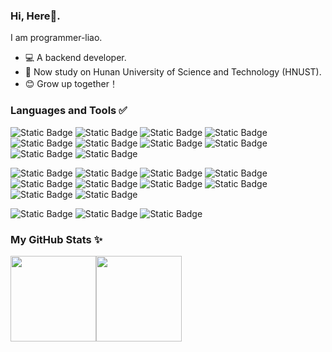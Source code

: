 ### Hi, Here👋. 
I am programmer-liao.
* 💻 A backend developer.
* 🧱 Now study on Hunan University of Science and Technology (HNUST).
* 😊 Grow up together！

### Languages and Tools ✅

![Static Badge](https://img.shields.io/badge/Java-red?style=flat-square&logo=openjdk&logoColor=white)
![Static Badge](https://img.shields.io/badge/Spring%20Framework-grey?style=flat-square&logo=spring&logoColor=green)
![Static Badge](https://img.shields.io/badge/Spring%20Boot-black?style=flat-square&logo=springboot&logoColor=green)
![Static Badge](https://img.shields.io/badge/Nginx-%23DDDDDD?style=flat-square&logo=nginx&logoColor=009639)
![Static Badge](https://img.shields.io/badge/Ubuntu-%23AAAAAA?style=flat-square&logo=ubuntu&logoColor=DD4814)
![Static Badge](https://img.shields.io/badge/Docker-%23CCEEFF?style=flat-square&logo=docker&logoColor=1D63ED)
![Static Badge](https://img.shields.io/badge/MySQL-F29221?style=flat-square&logo=mysql&logoColor=3E6E93)
![Static Badge](https://img.shields.io/badge/Redis-6366F1?style=flat-square&logo=Redis&logoColor=DC382C)
![Static Badge](https://img.shields.io/badge/RocketMQ-068D9D?style=flat-square&logo=apacherocketmq&logoColor=F56200)
![Static Badge](https://img.shields.io/badge/Kafka-F6F6F6?style=flat-square&logo=apachekafka&logoColor=000000)

![Static Badge](https://img.shields.io/badge/ElasticSearch-343741?style=flat-square&logo=elasticsearch&logoColor=00BFB3)
![Static Badge](https://img.shields.io/badge/IntelliJ%20IDEA-088BF8?style=flat-square&logo=intellijidea&logoColor=000000)
![Static Badge](https://img.shields.io/badge/Maven-8A2978?style=flat-square&logo=apachemaven&logoColor=F79A24)
![Static Badge](https://img.shields.io/badge/Gradle-2F545D?style=flat-square&logo=gradle&logoColor=02303A)
![Static Badge](https://img.shields.io/badge/Git-F1F1E9?style=flat-square&logo=git&logoColor=F44D27)
![Static Badge](https://img.shields.io/badge/Kubernetes-C9E9EC?style=flat-square&logo=kubernetes&logoColor=306ADF)
![Static Badge](https://img.shields.io/badge/MyBatis-CB0000?style=flat-square)
![Static Badge](https://img.shields.io/badge/MyBatis--Plus-1E90FF?style=flat-square)
![Static Badge](https://img.shields.io/badge/Netty-67717E?style=flat-square)
![Static Badge](https://img.shields.io/badge/Zookeeper-66914F?style=flat-square)

![Static Badge](https://img.shields.io/badge/Windows-D2E1EC?style=flat-square&logo=windows11&logoColor=067FD7)
![Static Badge](https://img.shields.io/badge/MongoDB-023430?style=flat-square&logo=mongodb&logoColor=00ED64)
![Static Badge](https://img.shields.io/badge/Dubbo-835BE3?style=flat-square)

### My GitHub Stats ✨
<img align="" height="137px" src="https://github-readme-stats.vercel.app/api?username=programmer-liao&hide_title=true&hide_border=true&show_icons=true&include_all_commits=true&line_height=21&bg_color=0,EC6C6C,FFD479,FFFC79,73FA79&theme=graywhite&locale=en" /><img align="" height="137px" src="https://github-readme-stats.vercel.app/api/top-langs/?username=programmer-liao&hide_title=true&hide_border=true&layout=compact&bg_color=0,73FA79,73FDFF,D783FF&theme=graywhite&locale=en" />



